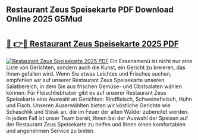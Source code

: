 ## Restaurant Zeus Speisekarte PDF Download Online 2025 G5Mud

# <h2><a href="http://gc8opwx.nevu.top/?p=Restaurant+Zeus+Speisekarte">🔗 👉🔴 Restaurant Zeus Speisekarte 2025 PDF</a></h2>

[![Restaurant Zeus Speisekarte 2025 PDF](https://i.imgur.com/dBaPXMq.png)](http://gc8opwx.nevu.top/?p=Restaurant+Zeus+Speisekarte)
Ein Essensmenü ist nicht nur eine Liste von Gerichten, sondern auch die Kunst, ein Gericht zu kreieren, das Ihnen gefallen wird. Wenn Sie etwas Leichtes und Frisches suchen, empfehlen wir auf unserer Restaurant Zeus Speisekarte unseren Salatbereich, in dem Sie aus frischen Gemüse- und Obstsalaten wählen können. Für Fleischliebhaber gibt es auf unserer Restaurant Zeus Speisekarte eine Auswahl an Gerichten: Rindfleisch, Schweinefleisch, Huhn und Fisch. Unseren Auserwählten bieten wir köstliche Gerichte wie Schaschlik und Steak an, die im Feuer der alten Wälder zubereitet werden. In jedem Fall ist unser Team bereit, Ihnen bei der Auswahl der Speisen auf der Restaurant Zeus Speisekarte zu helfen und Ihnen einen komfortablen und angenehmen Service zu bieten.
